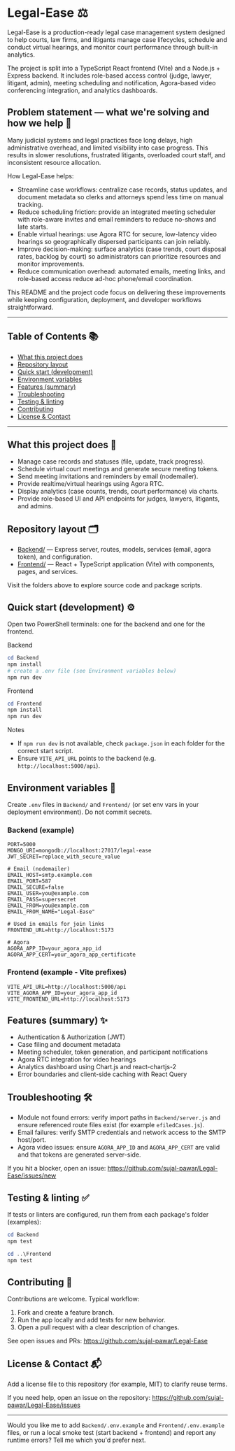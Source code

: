 
# Legal-Ease ⚖️

Legal-Ease is a production-ready legal case management system designed to help courts, law firms, and litigants manage case lifecycles, schedule and conduct virtual hearings, and monitor court performance through built-in analytics.

The project is split into a TypeScript React frontend (Vite) and a Node.js + Express backend. It includes role-based access control (judge, lawyer, litigant, admin), meeting scheduling and notification, Agora-based video conferencing integration, and analytics dashboards.

## Problem statement — what we're solving and how we help 🧩

Many judicial systems and legal practices face long delays, high administrative overhead, and limited visibility into case progress. This results in slower resolutions, frustrated litigants, overloaded court staff, and inconsistent resource allocation.

How Legal-Ease helps:

- Streamline case workflows: centralize case records, status updates, and document metadata so clerks and attorneys spend less time on manual tracking.
- Reduce scheduling friction: provide an integrated meeting scheduler with role-aware invites and email reminders to reduce no-shows and late starts.
- Enable virtual hearings: use Agora RTC for secure, low-latency video hearings so geographically dispersed participants can join reliably.
- Improve decision-making: surface analytics (case trends, court disposal rates, backlog by court) so administrators can prioritize resources and monitor improvements.
- Reduce communication overhead: automated emails, meeting links, and role-based access reduce ad-hoc phone/email coordination.

This README and the project code focus on delivering these improvements while keeping configuration, deployment, and developer workflows straightforward.

---

## Table of Contents 📚

- [What this project does](#what-this-project-does)
- [Repository layout](#repository-layout)
- [Quick start (development)](#quick-start-development)
- [Environment variables](#environment-variables)
- [Features (summary)](#features-summary)
- [Troubleshooting](#troubleshooting)
- [Testing & linting](#testing--linting)
- [Contributing](#contributing)
- [License & Contact](#license--contact)

---

## What this project does 🔎

- Manage case records and statuses (file, update, track progress).
- Schedule virtual court meetings and generate secure meeting tokens.
- Send meeting invitations and reminders by email (nodemailer).
- Provide realtime/virtual hearings using Agora RTC.
- Display analytics (case counts, trends, court performance) via charts.
- Provide role-based UI and API endpoints for judges, lawyers, litigants, and admins.

## Repository layout 🗂️

- [Backend/](Backend) — Express server, routes, models, services (email, agora token), and configuration.
- [Frontend/](Frontend) — React + TypeScript application (Vite) with components, pages, and services.

Visit the folders above to explore source code and package scripts.

## Quick start (development) ⚙️

Open two PowerShell terminals: one for the backend and one for the frontend.

Backend

```powershell
cd Backend
npm install
# create a .env file (see Environment variables below)
npm run dev
```

Frontend

```powershell
cd Frontend
npm install
npm run dev
```

Notes
- If `npm run dev` is not available, check `package.json` in each folder for the correct start script.
- Ensure `VITE_API_URL` points to the backend (e.g. `http://localhost:5000/api`).

## Environment variables 🔐

Create `.env` files in `Backend/` and `Frontend/` (or set env vars in your deployment environment). Do not commit secrets.

### Backend (example)

```env
PORT=5000
MONGO_URI=mongodb://localhost:27017/legal-ease
JWT_SECRET=replace_with_secure_value

# Email (nodemailer)
EMAIL_HOST=smtp.example.com
EMAIL_PORT=587
EMAIL_SECURE=false
EMAIL_USER=you@example.com
EMAIL_PASS=supersecret
EMAIL_FROM=you@example.com
EMAIL_FROM_NAME="Legal-Ease"

# Used in emails for join links
FRONTEND_URL=http://localhost:5173

# Agora
AGORA_APP_ID=your_agora_app_id
AGORA_APP_CERT=your_agora_app_certificate
```

### Frontend (example - Vite prefixes)

```env
VITE_API_URL=http://localhost:5000/api
VITE_AGORA_APP_ID=your_agora_app_id
VITE_FRONTEND_URL=http://localhost:5173
```

## Features (summary) ✨

- Authentication & Authorization (JWT)
- Case filing and document metadata
- Meeting scheduler, token generation, and participant notifications
- Agora RTC integration for video hearings
- Analytics dashboard using Chart.js and react-chartjs-2
- Error boundaries and client-side caching with React Query

## Troubleshooting 🛠️

- Module not found errors: verify import paths in `Backend/server.js` and ensure referenced route files exist (for example `efiledCases.js`).
- Email failures: verify SMTP credentials and network access to the SMTP host/port.
- Agora video issues: ensure `AGORA_APP_ID` and `AGORA_APP_CERT` are valid and that tokens are generated server-side.

If you hit a blocker, open an issue: https://github.com/sujal-pawar/Legal-Ease/issues/new

## Testing & linting ✅

If tests or linters are configured, run them from each package's folder (examples):

```powershell
cd Backend
npm test

cd ..\Frontend
npm test
```

## Contributing 🤝

Contributions are welcome. Typical workflow:

1. Fork and create a feature branch.
2. Run the app locally and add tests for new behavior.
3. Open a pull request with a clear description of changes.

See open issues and PRs: https://github.com/sujal-pawar/Legal-Ease

## License & Contact 📬

Add a license file to this repository (for example, MIT) to clarify reuse terms.

If you need help, open an issue on the repository: https://github.com/sujal-pawar/Legal-Ease/issues

---

Would you like me to add `Backend/.env.example` and `Frontend/.env.example` files, or run a local smoke test (start backend + frontend) and report any runtime errors? Tell me which you'd prefer next.
